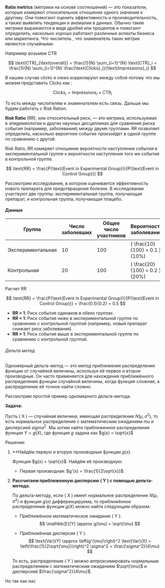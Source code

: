 **Ratio metrics** (метрики на основе соотношений) — это показатели, которые измеряют относительное отношение одного значения к другому. Они помогают оценить эффективность и производительность, а также выявлять тенденции и аномалии в данных. Обычно такие метрики выражаются в виде дробей или процентов и помогают определить, насколько хорошо работают различные аспекты бизнеса или маркетинга. Что числитель , что знаменатель таких метрик являются случайными. 

Например возьмем CTR

$$
\text{CTR}_{\text{overall}} = \frac{1}{N} \sum_{i=1}^{N} \text{CTR}_i = \frac{1}{N} \sum_{i=1}^{N} \frac{\text{Clicks}_i}{\text{Impressions}_i}
$$

В нашем случае clicks и views коррелируют между собой потому что мы можем представить Clicks как : 

$$
\text{Clicks}_i = \text{Impressions}_i \times \text{CTR}_i
$$

То есть между числителям и знаменателем есть связь. Дальше мы будем работать с Risk Ration. 

**Risk Ratio** (RR), или относительный риск, — это метрика, используемая в эпидемиологии и других научных дисциплинах для сравнения риска события (например, заболевания) между двумя группами. RR позволяет определить, насколько вероятнее событие произойдет в одной группе по сравнению с другой.

Risk Ratio, RR  измеряет отношение вероятности наступления события в экспериментальной группе к вероятности наступления того же события в контрольной группе.

$$
\text{RR} = \frac{P(\text{Event in Experimental Group})}{P(\text{Event in Control Group})}
$$


Рассмотрим исследование, в котором оценивается эффективность нового препарата для предотвращения болезни. В исследовании участвуют две группы: экспериментальная группа, получающая препарат, и контрольная группа, получающая плацебо.

#### Данные

| Группа                | Число заболевших | Общее число участников | Вероятность заболевания |
|-----------------------|------------------|------------------------|-------------------------|
| Экспериментальная     | 10               | 100                    | \( \frac{10}{100} = 0.1 \) (10%) |
| Контрольная           | 20               | 100                    | \( \frac{20}{100} = 0.2 \) (20%) |

Расчет RR

$$
\text{RR} = \frac{P(\text{Event in Experimental Group})}{P(\text{Event in Control Group})} = \frac{0.1}{0.2} = 0.5
$$

- **RR = 1**: Риск события одинаков в обеих группах.
- **RR < 1**: Риск события ниже в экспериментальной группе по сравнению с контрольной группой (например, новый препарат снижает риск заболевания).
- **RR > 1**: Риск события выше в экспериментальной группе по сравнению с контрольной группой.

<h6>Дельта метод</h6>

Одномерный дельта-метод — это метод приближения распределения функции от случайной величины, используя её первое и второе производные. Он часто применяется для нахождения приближённого распределения функции случайной величины, когда функция сложная, а распределение её точное найти сложно.

Рассмотрим простой пример одномерного дельта-метода.

**Задача:**

Пусть \( X \) — случайная величина, имеющая распределение $N(\mu, \sigma^2)$, то есть нормальное распределение с математическим ожиданием $mu$ и дисперсией $sigma^2$. Мы хотим найти приближенное распределение функции $Y = g(X)$, где функция  $g$ задана как $g(x) = \sqrt{x}$

Решение:

1. **Найдём первую и вторую производные функции $g(x)$.

   Функция $g(x) = \sqrt{x}$. Найдём её производную:
   
   - Первая производная: $g'(x) = \frac{1}{2\sqrt{x}}$.

2. **Рассчитаем приближенную дисперсию \( Y \) с помощью дельта-метода.**

   По дельта-методу, если \( X \) имеет нормальное распределение $N(\mu, \sigma^2)$ и функция $g(x)$ дифференцируема, то приближённое распределение функции $g(X)$ можно найти следующим образом:

   - Приближённое математическое ожидание \( Y \):
     $$
     \mathbb{E}[Y] \approx g(\mu) = \sqrt{\mu}
     $$

   - Приближённая дисперсия \( Y \):
     $$
     \text{Var}(Y) \approx \left(g'(\mu)\right)^2 \text{Var}(X) = \left(\frac{1}{2\sqrt{\mu}}\right)^2 \sigma^2 = \frac{\sigma^2}{4\mu}
     $$

   То есть, распределение \( Y \) можно аппроксимировать нормальным распределением с математическим ожиданием $\sqrt{\mu}$ и дисперсией $\frac{\sigma^2}{4\mu}$.

Но так как нас 
